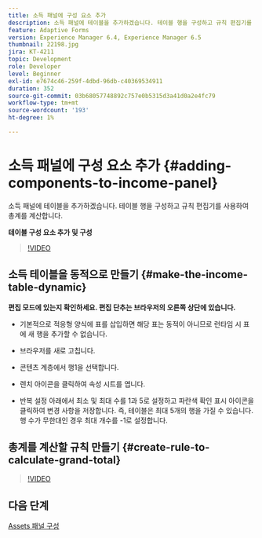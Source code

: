 ```yaml
---
title: 소득 패널에 구성 요소 추가
description: 소득 패널에 테이블을 추가하겠습니다. 테이블 행을 구성하고 규칙 편집기를 사용하여 총계를 계산합니다.
feature: Adaptive Forms
version: Experience Manager 6.4, Experience Manager 6.5
thumbnail: 22198.jpg
jira: KT-4211
topic: Development
role: Developer
level: Beginner
exl-id: e7674c46-259f-4dbd-96db-c40369534911
duration: 352
source-git-commit: 03b68057748892c757e0b5315d3a41d0a2e4fc79
workflow-type: tm+mt
source-wordcount: '193'
ht-degree: 1%

---
```


# 소득 패널에 구성 요소 추가 {#adding-components-to-income-panel}

소득 패널에 테이블을 추가하겠습니다. 테이블 행을 구성하고 규칙 편집기를 사용하여 총계를 계산합니다.

**테이블 구성 요소 추가 및 구성**

>[!VIDEO](https://video.tv.adobe.com/v/22198?quality=12&learn=on)



## 소득 테이블을 동적으로 만들기 {#make-the-income-table-dynamic}

**편집 모드에 있는지 확인하세요. 편집 단추는 브라우저의 오른쪽 상단에 있습니다.**

* 기본적으로 적응형 양식에 표를 삽입하면 해당 표는 동적이 아니므로 런타임 시 표에 새 행을 추가할 수 없습니다.

* 브라우저를 새로 고칩니다.

* 콘텐츠 계층에서 행1을 선택합니다.

* 렌치 아이콘을 클릭하여 속성 시트를 엽니다.

* 반복 설정 아래에서 최소 및 최대 수를 1과 5로 설정하고 파란색 확인 표시 아이콘을 클릭하여 변경 사항을 저장합니다. 즉, 테이블은 최대 5개의 행을 가질 수 있습니다. 행 수가 무한대인 경우 최대 개수를 -1로 설정합니다.

## 총계를 계산할 규칙 만들기 {#create-rule-to-calculate-grand-total}


>[!VIDEO](https://video.tv.adobe.com/v/22197?quality=12&learn=on)

## 다음 단계

[Assets 패널 구성](./configuring-assets-panel.md)
